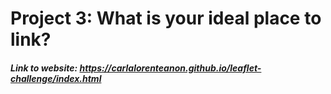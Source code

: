 # Project 3: What is your ideal place to link?

##### Link to website: <https://carlalorenteanon.github.io/leaflet-challenge/index.html>
